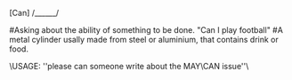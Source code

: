 [Can] /______/

#Asking about the ability of something to be done. "Can I play football"
#A metal cylinder usally made from steel or aluminium, that contains drink or food.

\\USAGE: ''please can someone write about the MAY\CAN issue''\\